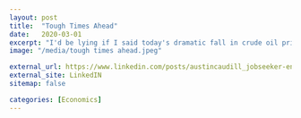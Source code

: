 ```yaml
---
layout: post
title:  "Tough Times Ahead"
date:   2020-03-01
excerpt: "I'd be lying if I said today's dramatic fall in crude oil prices did not have me worried."
image: "/media/tough times ahead.jpeg"

external_url: https://www.linkedin.com/posts/austincaudill_jobseeker-energy-oilprices-activity-6642902741721104384-b3t-
external_site: LinkedIN
sitemap: false

categories: [Economics]
---
```

